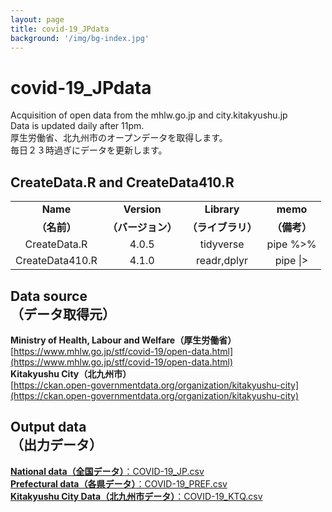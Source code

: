 ```yaml
---
layout: page
title: covid-19_JPdata
background: '/img/bg-index.jpg'
---
```


# covid-19_JPdata
Acquisition of open data from the mhlw.go.jp and city.kitakyushu.jp<br>
Data is updated daily after 11pm.<br>
厚生労働省、北九州市のオープンデータを取得します。<br>
毎日２３時過ぎにデータを更新します。

## CreateData.R and CreateData410.R

|||||
|:---:|:---:|:---:|:---:|
|**Name**|**Version**|**Library**|**memo**|
|**（名前）**|**（バージョン）**|**（ライブラリ）**|**（備考）**|
|CreateData.R|4.0.5|tidyverse|pipe %>%|
|CreateData410.R|4.1.0|readr,dplyr|pipe \|>|

## Data source<br>（データ取得元）
**Ministry of Health, Labour and Welfare（厚生労働省）**<br>[https://www.mhlw.go.jp/stf/covid-19/open-data.html](https://www.mhlw.go.jp/stf/covid-19/open-data.html) <br>
**Kitakyushu City（北九州市）**<br>[https://ckan.open-governmentdata.org/organization/kitakyushu-city](https://ckan.open-governmentdata.org/organization/kitakyushu-city)

## Output data<br>（出力データ）
[**National data（全国データ）**：COVID-19_JP.csv](https://github.com/u-10bei/covid-19_JPdata/data/COVID-19_JP.csv)<br>
[**Prefectural data（各県データ）**：COVID-19_PREF.csv](https://github.com/u-10bei/covid-19_JPdata/data/COVID-19_PREF.csv)<br>
[**Kitakyushu City Data（北九州市データ）**：COVID-19_KTQ.csv](https://github.com/u-10bei/covid-19_JPdata/data/COVID-19_KTQ.csv)<br>